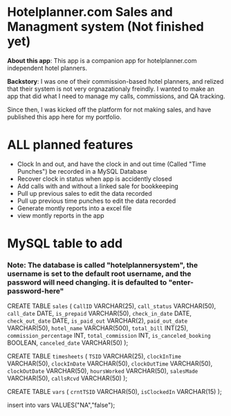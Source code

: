 <h1>Hotelplanner.com Sales and Managment system (Not finished yet)</h1>

<p><b>About this app</b>: This app is a companion app for hotelplanner.com independent hotel planners.</p>


<p><b>Backstory</b>: I was one of their commission-based hotel planners, and relized that their system is not very orgnazationaly freindly. I wanted to make an app that did what I need to manage my calls, commissions, and QA tracking.</p>
</p> Since then, I was kicked off the platform for not making sales, and have published this app here for my portfolio.</p>


<h1>ALL planned features</h1>
<ul>
<li>Clock In and out, and have the clock in and out time (Called "Time Punches") be recorded in a MySQL Database</li>
<li>Recover clock in status when app is accidently closed</li>
<li>Add calls with and without a linked sale for bookkeeping</li>
<li>Pull up previous sales to edit the data recorded</li>
<li>Pull up previous time punches to edit the data recorded</li>
<li>Generate montly reports into a excel file</li>
<li>view montly reports in the app</li>
</ul>

<h1>MySQL table to add</h1>
<h3>Note: The database is called "hotelplannersystem", the username is set to the default root username, and the password will need changing. it is defaulted to "enter-password-here"</h3>

CREATE TABLE `sales` (
	`CallID` VARCHAR(25),
	`call_status` VARCHAR(50),
	`call_date` DATE,
	`is_prepaid` VARCHAR(50),
	`check_in_date` DATE,
	`check_out_date` DATE,
	`is_paid_out` VARCHAR(2),
	`paid_out_date` VARCHAR(50),
	`hotel_name` VARCHAR(500),
	`total_bill` INT(25),
	`commission_percentage` INT,
	`total_commission` INT,
	`is_canceled_booking` BOOLEAN,
	`canceled_date` VARCHAR(50)
);



CREATE TABLE `timesheets` (
	`TSID` VARCHAR(25),
	`clockInTime` VARCHAR(50),
	`clockInDate` VARCHAR(50),
	`clockOutTime` VARCHAR(50),
	`clockOutDate` VARCHAR(50),
	`hoursWorked` VARCHAR(50),
	`salesMade` VARCHAR(50),
	`callsRcvd` VARCHAR(50)
);



CREATE TABLE `vars` (
	`crntTSID` VARCHAR(50),
	`isClockedIn` VARCHAR(15)
);

insert into vars VALUES("NA","false");

